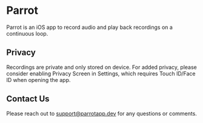 # Parrot
Parrot is an iOS app to record audio and play back recordings on a continuous loop.

## Privacy
Recordings are private and only stored on device. For added privacy, please consider enabling Privacy Screen in Settings, which requires Touch ID/Face ID when opening the app.

## Contact Us
Please reach out to [support@parrotapp.dev](mailto:support@parrotapp.dev) for any questions or comments.
